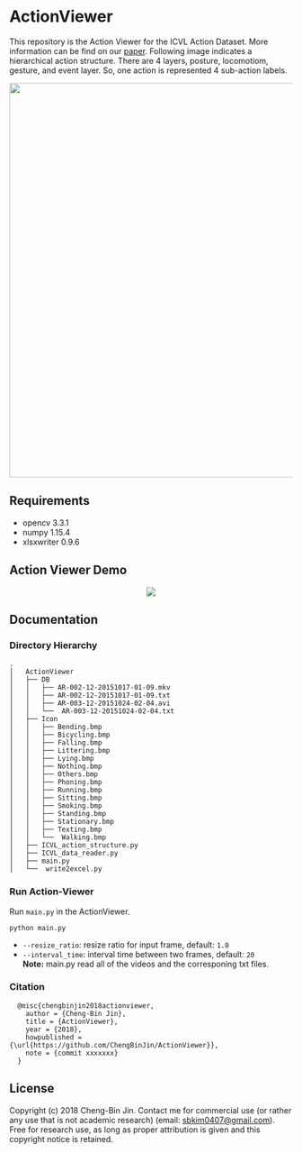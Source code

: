 # ActionViewer
This repository is the Action Viewer for the ICVL Action Dataset. More information can be find on our [paper](https://arxiv.org/abs/1710.03383). Following image indicates a hierarchical action structure. There are 4 layers, posture, locomotiom, gesture, and event layer. So, one action is represented 4 sub-action labels.  

<p align="center">
<img src="https://user-images.githubusercontent.com/37034031/50048699-74ae5080-0116-11e9-805a-a4ef2f93f84c.png" width=700>
</p>

## Requirements
- opencv 3.3.1
- numpy 1.15.4
- xlsxwriter 0.9.6

## Action Viewer Demo
<p align = 'center'>
<img src = 'https://user-images.githubusercontent.com/37034031/50048604-f650af00-0113-11e9-91b5-ec3b3f7f4edc.gif'>
</p> 

## Documentation
### Directory Hierarchy
``` 
.
│   ActionViewer
│   ├── DB
│   │   ├── AR-002-12-20151017-01-09.mkv
│   │   ├── AR-002-12-20151017-01-09.txt
│   │   ├── AR-003-12-20151024-02-04.avi
│   │   └──  AR-003-12-20151024-02-04.txt
│   ├── Icon
│   │   ├── Bending.bmp
│   │   ├── Bicycling.bmp
│   │   ├── Falling.bmp
│   │   ├── Littering.bmp
│   │   ├── Lying.bmp
│   │   ├── Nothing.bmp
│   │   ├── Others.bmp
│   │   ├── Phoning.bmp
│   │   ├── Running.bmp
│   │   ├── Sitting.bmp
│   │   ├── Smoking.bmp
│   │   ├── Standing.bmp
│   │   ├── Stationary.bmp
│   │   ├── Texting.bmp
│   │   └──  Walking.bmp
│   ├── ICVL_action_structure.py
│   ├── ICVL_data_reader.py
│   ├── main.py
│   └──  write2excel.py
```  

### Run Action-Viewer
Run `main.py` in the ActionViewer.

```
python main.py
```  
- `--resize_ratio`: resize ratio for input frame, default: `1.0`  
- `--interval_time`: interval time between two frames, default: `20`  
**Note:** main.py read all of the videos and the corresponing txt files. 

### Citation
```
  @misc{chengbinjin2018actionviewer,
    author = {Cheng-Bin Jin},
    title = {ActionViewer},
    year = {2018},
    howpublished = {\url{https://github.com/ChengBinJin/ActionViewer}},
    note = {commit xxxxxxx}
  }
```  

## License
Copyright (c) 2018 Cheng-Bin Jin. Contact me for commercial use (or rather any use that is not academic research) (email: sbkim0407@gmail.com). Free for research use, as long as proper attribution is given and this copyright notice is retained.
